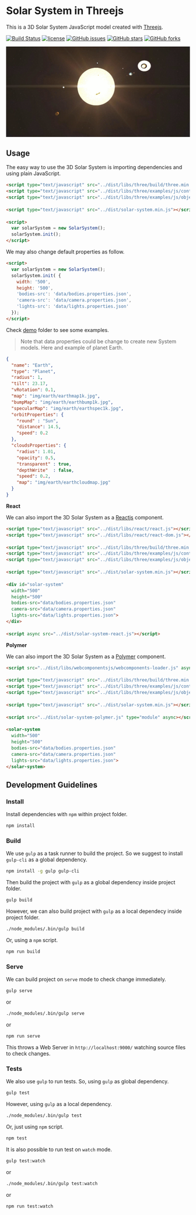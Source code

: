 # Solar System in Threejs

This is a 3D Solar System JavaScript model created with [Threejs](https://threejs.org/).

[![Build Status](https://travis-ci.org/kdaimiel/solar-system.svg?branch=master)](https://travis-ci.org/kdaimiel/solar-system)
[![license](https://img.shields.io/github/license/kdaimiel/solar-system/solar-system.svg)](https://github.com/kdaimiel/solar-system/solar-system/blob/master/LICENSE) [![GitHub issues](https://img.shields.io/github/issues/kdaimiel/solar-system/solar-system.svg)](https://github.com/kdaimiel/solar-system/solar-system/issues) [![GitHub stars](https://img.shields.io/github/stars/kdaimiel/solar-system/solar-system.svg)](https://github.com/kdaimiel/solar-system/solar-system/stargazers) [![GitHub forks](https://img.shields.io/github/forks/kdaimiel/solar-system/solar-system.svg)](https://github.com/kdaimiel/solar-system/solar-system/network)

![alt text](media/solar-system.gif)

## Usage
The easy way to use the 3D Solar System is importing dependencies and using plain JavaScript.

```html
<script type="text/javascript" src="../dist/libs/three/build/three.min.js"></script>
<script type="text/javascript" src="../dist/libs/three/examples/js/controls/TrackballControls.js"></script>
<script type="text/javascript" src="../dist/libs/three/examples/js/objects/Lensflare.js"></script>

<script type="text/javascript" src="../dist/solar-system.min.js"></script>

<script>
  var solarSystem = new SolarSystem();
  solarSystem.init();
</script>
```

We may also change default properties as follow.

```html
<script>
  var solarSystem = new SolarSystem();
  solarSystem.init( {
    width: '500',
    height: '500',
    'bodies-src': 'data/bodies.properties.json',
    'camera-src': 'data/camera.properties.json',
    'lights-src': 'data/lights.properties.json'
  });
</script>
```

Check [demo](demo) folder to see some examples.

>Note that data properties could be change to create new System models. Here and example of planet Earth.

```json
{
  "name": "Earth",
  "type": "Planet",
  "radius": 1,
  "tilt": 23.17,
  "vRotation": 0.1,
  "map": "img/earth/earthmap1k.jpg",
  "bumpMap": "img/earth/earthbump1k.jpg",
  "specularMap": "img/earth/earthspec1k.jpg",
  "orbitProperties": {
    "round" : "Sun",
    "distance": 14.5,
    "speed": 0.2
  },
  "cloudsProperties": {
    "radius": 1.01,
    "opacity": 0.5,
    "transparent" : true,
    "depthWrite"  : false,
    "speed": 0.2,
    "map": "img/earth/earthcloudmap.jpg"
  }
}
```

**React**

We can also import the 3D Solar System as a [Reactjs](https://facebook.github.io/react/) component.

```html
<script type="text/javascript" src="../dist/libs/react/react.js"></script>
<script type="text/javascript" src="../dist/libs/react/react-dom.js"></script>

<script type="text/javascript" src="../dist/libs/three/build/three.min.js"></script>
<script type="text/javascript" src="../dist/libs/three/examples/js/controls/TrackballControls.js"></script>
<script type="text/javascript" src="../dist/libs/three/examples/js/objects/Lensflare.js"></script>

<script type="text/javascript" src="../dist/solar-system.min.js"></script>

<div id="solar-system"
  width="500"
  height="500"
  bodies-src="data/bodies.properties.json"
  camera-src="data/camera.properties.json"
  lights-src="data/lights.properties.json">
</div>

<script async src="../dist/solar-system-react.js"></script>
```

**Polymer**

We can also import the 3D Solar System as a [Polymer](https://www.polymer-project.org/) component.


```html
<script src="../dist/libs/webcomponentsjs/webcomponents-loader.js" async></script>

<script type="text/javascript" src="../dist/libs/three/build/three.min.js"></script>
<script type="text/javascript" src="../dist/libs/three/examples/js/controls/TrackballControls.js"></script>
<script type="text/javascript" src="../dist/libs/three/examples/js/objects/Lensflare.js"></script>

<script type="text/javascript" src="../dist/solar-system.min.js"></script>

<script src="../dist/solar-system-polymer.js" type="module" async></script>

<solar-system
  width="500"
  height="500"
  bodies-src="data/bodies.properties.json"
  camera-src="data/camera.properties.json"
  lights-src="data/lights.properties.json">
</solar-system>
```

## Development Guidelines

### Install

Install dependencies with `npm` within project folder.

```sh
npm install
```

### Build

We use `gulp` as a task runner to build the project. So we suggest to install `gulp-cli` as a global dependency.

```sh
npm install -g gulp gulp-cli
```

Then build the project with `gulp` as a global dependency inside project folder.

```sh
gulp build
```

However, we can also build project with `gulp` as a local dependecy inside project folder.

```sh
./node_modules/.bin/gulp build
```

Or, using a `npm` script.

```sh
npm run build
```

### Serve
We can build project on `serve` mode to check change immediately.

```sh
gulp serve
```

or

```sh
./node_modules/.bin/gulp serve
```

or

```sh
npm run serve
```

This throws a Web Server in `http://localhost:9000/` watching source files to check changes.

### Tests
We also use `gulp` to run tests. So, using `gulp` as global dependency.

```sh
gulp test
```

However, using `gulp` as a local dependency.

```sh
./node_modules/.bin/gulp test
```

Or, just using `npm` script.

```sh
npm test
```

It is also possible to run test on `watch` mode.

```sh
gulp test:watch
```

or

```sh
./node_modules/.bin/gulp test:watch
```

or

```sh
npm run test:watch
```
